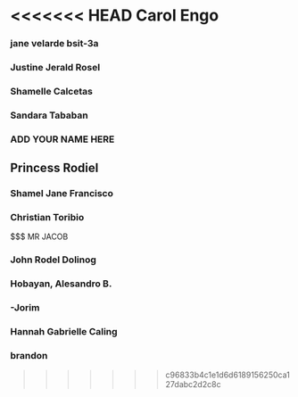 <<<<<<< HEAD
Carol Engo
=======
### jane velarde bsit-3a
### Justine Jerald Rosel
### Shamelle Calcetas
### Sandara Tababan

### ADD YOUR NAME HERE
## Princess Rodiel
### Shamel Jane Francisco
### Christian Toribio

$$$ MR JACOB

### John Rodel Dolinog
### Hobayan, Alesandro B.
### -Jorim
### Hannah Gabrielle Caling
### brandon

>>>>>>> c96833b4c1e1d6d6189156250ca127dabc2d2c8c

